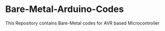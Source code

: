 # Bare-Metal-Arduino-Codes
 This Repository contains Bare-Metal codes for AVR based Microcontroller
